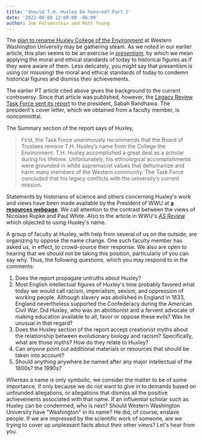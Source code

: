 ```yaml
---
title: 'Should T.H. Huxley be honored? Part 2'
date: '2022-08-08 12:00:00 -06:00'
author: Joe Felsenstein and Matt Young
---
```


The <a href="https://pandasthumb.org/archives/2021/05/canceling-huxley">plan to rename Huxley College of the Environment</a> at Western Washington University may be gathering steam. As we noted in our earlier article, this plan seems to be an exercise in <a href="https://en.wikipedia.org/wiki/Presentism_(literary_and_historical_analysis)"><em>presentism</em></a>, by which we mean applying the moral and ethical standards of today to historical figures as if they were aware of them. Less delicately, you might say that presentism is using (or misusing) the moral and ethical standards of today to condemn  historical figures and dismiss their achievements.

The earlier PT article cited above gives the background to the current controversy. Since that article was published, however, the <a href="https://president.wwu.edu/files/2021-07/LRTF%20Report%20and%20Recommendations_June%202021.pdf">Legacy Review Task Force sent its report</a> to the president, Sabah Randhawa. The president's cover letter, which we obtained from a faculty member, is noncommittal.

The Summary section of the report says of Huxley,

<!--more-->

<blockquote>First, the Task Force unanimously recommends that the Board of Trustees remove T.H. Huxley’s name from the College the Environment. T.H. Huxley accomplished a great deal as a scholar during his lifetime. Unfortunately, his ethnological accomplishments were grounded in white supremacist values that dehumanize and harm many members of the Western community. The Task Force concluded that his legacy conflicts with the university’s current mission.</blockquote>

Statements by historians of science and others concerning Huxley's work and views have been made available by the President of WWU at [**a resources webpage**](https://president.wwu.edu/research-and-resources).  We call attention to the contrast between the views of Nicolaas Rupke and
Paul White.  Also to the article in WWU's [*AS Review*](https://asreview.org/2021/01/22/thomas-huxley-once-respected-now-rejected/) which objected to using Huxley's name.

A group of faculty at Huxley, with help from several of us on the outside, are organizing to oppose the name change. One such faculty member has asked us, in effect, to crowd-source their response. We also are open to hearing that we should not be taking this position, particularly of you can say why.  Thus, the following questions, which you may respond to in the comments:

<ol><li>Does the report propagate untruths about Huxley?</li>
<li>Most English intellectual figures of Huxley's time probably favored what today we would call racism, imperialism, sexism, and oppression of working people. Although slavery was abolished in England in 1833, England nevertheless supported the Confederacy during the American Civil War. Did Huxley, who was an abolitionist and a fervent advocate of making education available to all, favor or oppose these evils? Was he unusual in that regard? </li>
<li>Does the Huxley section of the report accept creationist myths about the relationship between evolutionary biology and racism? Specifically, what are those myths? How do they relate to Huxley? </li>
<li>Can anyone point out additional materials or resources that should be taken into account?</li>
<li>Should anything anywhere be named after any major intellectual of the 1800s?  the 1990s?</li>
</ol>

Whereas a name is only symbolic, we consider the matter to be of some importance, if only because we do not want to give in to demands based on unfounded allegations, or allegations that dismiss all the positive achievements associated with that name. If an influential scholar such as Huxley can be condemned, who is next? Should Western Washington University have "Washington" in its name? He did, of course, enslave people.  If we are impressed by the scientific work of someone, are we  trying to cover up unpleasant facts about their other views? Let's hear from you.

